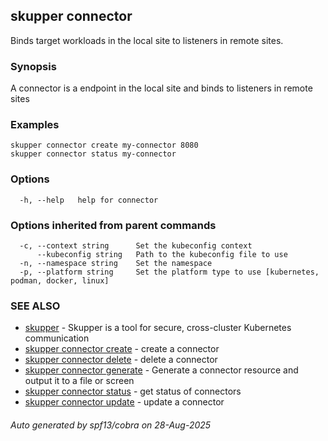 ## skupper connector

Binds target workloads in the local site to listeners in remote sites.

### Synopsis

A connector is a endpoint in the local site and binds to listeners in remote sites

### Examples

```
skupper connector create my-connector 8080
skupper connector status my-connector
```

### Options

```
  -h, --help   help for connector
```

### Options inherited from parent commands

```
  -c, --context string      Set the kubeconfig context
      --kubeconfig string   Path to the kubeconfig file to use
  -n, --namespace string    Set the namespace
  -p, --platform string     Set the platform type to use [kubernetes, podman, docker, linux]
```

### SEE ALSO

* [skupper](skupper.md)	 - Skupper is a tool for secure, cross-cluster Kubernetes communication
* [skupper connector create](skupper_connector_create.md)	 - create a connector
* [skupper connector delete](skupper_connector_delete.md)	 - delete a connector
* [skupper connector generate](skupper_connector_generate.md)	 - Generate a connector resource and output it to a file or screen
* [skupper connector status](skupper_connector_status.md)	 - get status of connectors
* [skupper connector update](skupper_connector_update.md)	 - update a connector

###### Auto generated by spf13/cobra on 28-Aug-2025
